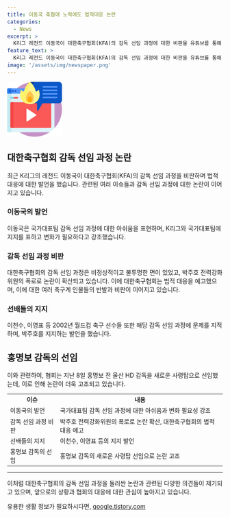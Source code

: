 ```yaml
---
title: 이동국 축협에 노력에도 법적대응 논란
categories:
  - News
excerpt: >
  K리그 레전드 이동국이 대한축구협회(KFA)의 감독 선임 과정에 대한 비판을 유튜브를 통해 밝혔다. 이에 협회는 법적 대응을 예고했고, 박주호 전력강화위원의 폭로로 논란이 불거졌다. 감독 후보들의 거론과 협회의 불투명한 선임 과정에 대한 비판이 이어지고 있으며, 과거 월드컵 출전선수들도 이에 합류했다. 이에 이동국은 신뢰를 잃은 지금, 누구의 탓이 아닌 모두가 변화가 필요한 시점이라며 노력을 다짐했다.
feature_text: >
  K리그 레전드 이동국이 대한축구협회(KFA)의 감독 선임 과정에 대한 비판을 유튜브를 통해 밝혔다. 이에 협회는 법적 대응을 예고했고, 박주호 전력강화위원의 폭로로 논란이 불거졌다. 감독 후보들의 거론과 협회의 불투명한 선임 과정에 대한 비판이 이어지고 있으며, 과거 월드컵 출전선수들도 이에 합류했다. 이에 이동국은 신뢰를 잃은 지금, 누구의 탓이 아닌 모두가 변화가 필요한 시점이라며 노력을 다짐했다.
image: '/assets/img/newspaper.png'
---
```


<p><img src="/assets/img/news.png" alt="rentncar 속보" /></p>

<h2 data-ke-size="size26">대한축구협회 감독 선임 과정 논란</h2>

<p data-ke-size="size16">최근 K리그의 레전드 이동국이 대한축구협회(KFA)의 감독 선임 과정을 비판하며 법적 대응에 대한 발언을 했습니다. 관련된 여러 이슈들과 감독 선임 과정에 대한 논란이 이어지고 있습니다.</p>

<h3>이동국의 발언</h3>

<p data-ke-size="size16">이동국은 국가대표팀 감독 선임 과정에 대한 아쉬움을 표현하며, K리그와 국가대표팀에 지지를 표하고 변화가 필요하다고 강조했습니다.</p>

<h3>감독 선임 과정 비판</h3>

<p data-ke-size="size16">대한축구협회의 감독 선임 과정은 비정상적이고 불투명한 면이 있었고, 박주호 전력강화위원의 폭로로 논란이 확산되고 있습니다. 이에 대한축구협회는 법적 대응을 예고했으며, 이에 대한 여러 축구계 인물들의 반발과 비판이 이어지고 있습니다.</p>

<h3>선배들의 지지</h3>

<p data-ke-size="size16">이천수, 이영표 등 2002년 월드컵 축구 선수들 또한 해당 감독 선임 과정에 문제를 지적하며, 박주호를 지지하는 발언을 했습니다.</p>

<h2 data-ke-size="size26">홍명보 감독의 선임</h2>

<p data-ke-size="size16">이와 관련하여, 협회는 지난 8일 홍명보 전 울산 HD 감독을 새로운 사령탑으로 선임했는데, 이로 인해 논란이 더욱 고조되고 있습니다.</p>

<table>
  <tr>
    <td style="text-align: center; height: 17px;"><b>이슈</b></td>
    <td style="text-align: center; height: 17px;"><b>내용</b></td>
  </tr>
  <tr>
    <td style="text-align: left; height: 17px;">이동국의 발언</td>
    <td style="text-align: left; height: 17px;">국가대표팀 감독 선임 과정에 대한 아쉬움과 변화 필요성 강조</td>
  </tr>
  <tr>
    <td style="text-align: left; height: 17px;">감독 선임 과정 비판</td>
    <td style="text-align: left; height: 17px;">박주호 전력강화위원의 폭로로 논란 확산, 대한축구협회의 법적 대응 예고</td>
  </tr>
  <tr>
    <td style="text-align: left; height: 17px;">선배들의 지지</td>
    <td style="text-align: left; height: 17px;">이천수, 이영표 등의 지지 발언</td>
  </tr>
  <tr>
    <td style="text-align: left; height: 17px;">홍명보 감독의 선임</td>
    <td style="text-align: left; height: 17px;">홍명보 감독의 새로운 사령탑 선임으로 논란 고조</td>
  </tr>
</table>

<hr>

<p data-ke-size="size16">이처럼 대한축구협회의 감독 선임 과정을 둘러싼 논란과 관련된 다양한 의견들이 제기되고 있으며, 앞으로의 상황과 협회의 대응에 대한 관심이 높아지고 있습니다.</p>
유용한 생활 정보가 필요하시다면, <a href="https://qoogle.tistory.com" rel="dofollow">qoogle.tistory.com</a>



